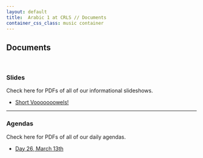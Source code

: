 ```yaml
---
layout: default
title:  Arabic 1 at CRLS // Documents
container_css_class: music container
---
```


## Documents

<br/>

### Slides

Check here for PDFs of all of our informational slideshows.

* [Short Vooooooowels!](../assets/documents/slides/short-vowels.pdf)

************

### Agendas

Check here for PDFs of all of our daily agendas.

* [Day 26, March 13th](../assets/documents/agendas/Day26-Mar-13.pdf)

